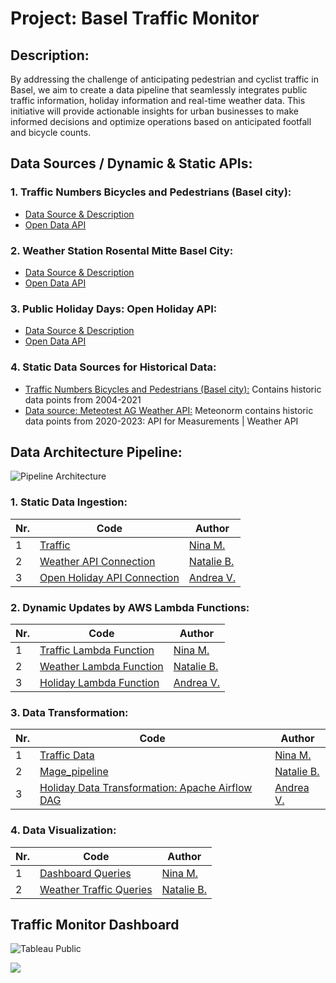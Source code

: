 # Project: Basel Traffic Monitor

## Description:
By addressing the challenge of anticipating pedestrian and cyclist traffic in Basel, we aim to create a data pipeline that seamlessly integrates public traffic information, holiday information and real-time weather data. This initiative will provide actionable insights for urban businesses to make informed decisions and optimize operations based on anticipated footfall and bicycle counts.

## Data Sources / Dynamic & Static APIs:

### 1. Traffic Numbers Bicycles and Pedestrians (Basel city):
 - [Data Source & Description](https://data.bs.ch/explore/dataset/100013/information/?sort=datetimefrom)
 - [Open Data API](https://data.bs.ch/api/explore/v2.1/catalog/datasets/100013/records?limit=20)

### 2. Weather Station Rosental Mitte Basel City:
 - [Data Source & Description](https://data.bs.ch/explore/dataset/100294/information/?sort=timestamp)
 - [Open Data API](https://data.bs.ch/api/explore/v2.1/catalog/datasets/100294/records?limit=20)

### 3. Public Holiday Days: Open Holiday API:
 - [Data Source & Description](https://www.openholidaysapi.org/de/)
 - [Open Data API](https://openholidaysapi.org/swagger/index.html)

### 4. Static Data Sources for Historical Data:
 - [Traffic Numbers Bicycles and Pedestrians (Basel city):](https://data-bs.ch/mobilitaet/converted_Velo_Fuss_Count.csv) Contains historic data points from 2004-2021
 - [Data source: Meteotest AG Weather API:](https://meteotest.ch/en/weather-api/klimadaten-1)
Meteonorm contains historic data points from 2020-2023: API for Measurements | Weather API


## Data Architecture Pipeline:

![Pipeline Architecture](https://github.com/vandik-23/DWLadies/blob/main/Pipeline_Architecture.png)

### 1. Static Data Ingestion:

| Nr. | Code                                                                                                                                           | Author                                                      |
|-------|---------------------------------------------------------------------------------------------------------------------------------------------------|-------------------------------------------------------------|
| 1     | [Traffic](https://github.com/vandik-23/DWLadies/blob/main/Traffic/etl_traffic_historic.ipynb) | [Nina M.]( https://github.com/nmerryw )                      |
| 2     | [Weather API Connection]( https://github.com/vandik-23/DWL_Traffic-Monitor-BS/blob/main/Mage_pipeline/weather_api_load.py ) | [Natalie B.]( https://github.com/nbarnett19 )                      |
| 3     | [Open Holiday API Connection]( https://github.com/vandik-23/DWLadies/blob/main/Holiday_API_Connection.ipynb ) | [Andrea V.]( https://github.com/vandik-23 )                      |


### 2. Dynamic Updates by AWS Lambda Functions:

| Nr. | Code                                                                                                                                           | Author                                                      |
|-------|---------------------------------------------------------------------------------------------------------------------------------------------------|-------------------------------------------------------------|
| 1     | [Traffic Lambda Function]( https://github.com/vandik-23/DWLadies/blob/main/Traffic/api_to_datalake_ETL_lambda.ipynb ) | [Nina M.]( https://github.com/nmerryw )                      |
| 2     | [Weather Lambda Function]( https://github.com/vandik-23/DWL_Traffic-Monitor-BS/blob/main/Weather/Weather_Lambda_Function.ipynb ) | [Natalie B.]( https://github.com/nbarnett19 )                      |
| 3     | [Holiday Lambda Function]( https://github.com/vandik-23/DWLadies/blob/main/Holiday_Lambda_Function.ipynb ) | [Andrea V.]( https://github.com/vandik-23 )                      |

### 3. Data Transformation:

| Nr. | Code                                                                                                                                           | Author                                                      |
|-------|---------------------------------------------------------------------------------------------------------------------------------------------------|-------------------------------------------------------------|
| 1     | [Traffic Data]( https://github.com/vandik-23/DWLadies/blob/main/Traffic/lake_to_warehouse_lambda.ipynb ) | [Nina M.]( https://github.com/nmerryw )                      |
| 2     | [Mage_pipeline]( https://github.com/vandik-23/DWLadies/tree/main/Mage_pipeline) | [Natalie B.]( https://github.com/nbarnett19 )                      |
| 3     | [Holiday Data Transformation: Apache Airflow DAG]( https://github.com/vandik-23/DWLadies/blob/main/Holiday_DAG.py ) | [Andrea V.]( https://github.com/vandik-23 )                      |

### 4. Data Visualization:

| Nr. | Code                                                                                                                                           | Author                                                      |
|-------|---------------------------------------------------------------------------------------------------------------------------------------------------|-------------------------------------------------------------|
| 1     | [Dashboard Queries]( https://github.com/vandik-23/DWLadies/blob/main/Visualization_queries/dashboard_queries.sql ) | [Nina M.]( https://github.com/nmerryw )                      |
| 2     | [Weather Traffic Queries]( https://github.com/vandik-23/DWLadies/blob/main/Visualization_queries/dashboard_queries.sql ) | [Natalie B.]( https://github.com/nbarnett19 )                      |


## Traffic Monitor Dashboard


![Tableau Public](https://public.tableau.com/app/assets/tableau-public-logo-rgb.07774149.svg)

[![](https://github.com/vandik-23/DWLadies/blob/main/Visualization_queries/BaselTrafficMonitorDashboard.png?raw=true)](https://public.tableau.com/views/DWLadiesBaselTrafficMonitorFinal/BaselTrafficMonitor?:language=en-US&:display_count=n&:origin=viz_share_link)

